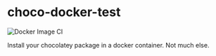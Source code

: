 # choco-docker-test

![Docker Image CI](https://github.com/PartTimeLegend/choco-docker-test/workflows/Docker%20Image%20CI/badge.svg)

Install your chocolatey package in a docker container. Not much else.
